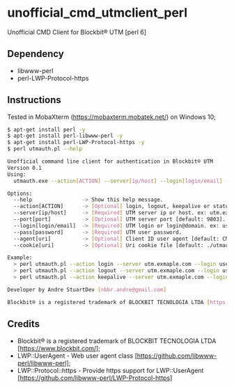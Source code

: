 # unofficial_cmd_utmclient_perl
Unofficial CMD Client for Blockbit® UTM [perl 6]

## Dependency
- libwww-perl
- perl-LWP-Protocol-https

## Instructions
Tested in MobaXterm (https://mobaxterm.mobatek.net/) on Windows 10;

```bash
$ apt-get install perl -y
$ apt-get install perl-libwww-perl -y
$ apt-get install perl-LWP-Protocol-https -y
$ perl utmauth.pl --help

Unofficial command line client for authentication in Blockbit® UTM
Version 0.1
Using:
  utmauth.exe --action[ACTION] --server[ip/host] --login[login/email] --pass[password]

Options:
  --help                -> Show this help message.
  --action[ACTION]      -> [Optional] login, logout, keepalive or status [default: login]. ex: login
  --server[ip/host]     -> [Required] UTM server ip or host. ex: utm.exmaple.com
  --port[port]          -> [Optional] UTM server port [default: 9803]. ex: 9803
  --login[login/email]  -> [Required] UTM login or login@domain. ex: user@exmaple.com
  --pass[password]      -> [Required] UTM user password.
  --agent[uri]          -> [Optional] Client ID user agent [default: CMDClient/[version]].
  --cookie[uri]         -> [Optional] Uri cookie file [default: ./utmauth.cookie]. ex: c:\utmauth.cookie

Example:
  > perl utmauth.pl --action login --server utm.exmaple.com --login user@exmaple.com --pass "*******"
  > perl utmauth.pl --action logout --server utm.exmaple.com --login user@exmaple.com
  > perl utmauth.pl --action keepalive --server utm.exmaple.com --login user@exmaple.com

Developer by Andre StuartDev [nbbr.andre@gmail.com]

Blockbit® is a registered trademark of BLOCKBIT TECNOLOGIA LTDA [https://www.blockbit.com/about/]
```

## Credits

- Blockbit® is a registered trademark of BLOCKBIT TECNOLOGIA LTDA [https://www.blockbit.com/];
- LWP::UserAgent - Web user agent class [https://github.com/libwww-perl/libwww-perl];
- LWP::Protocol::https - Provide https support for LWP::UserAgent [https://github.com/libwww-perl/LWP-Protocol-https]
